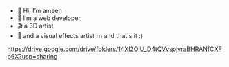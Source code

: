 - 👋 Hi, I’m ameen
- 👀 I’m a web developer,
- 🎬 a 3D artist,
- 🎥 and a visual effects artist rn and that's it :)
  
https://drive.google.com/drive/folders/14Xl2OiU_D4tQVvspjvraBHRANfCXFp6X?usp=sharing
